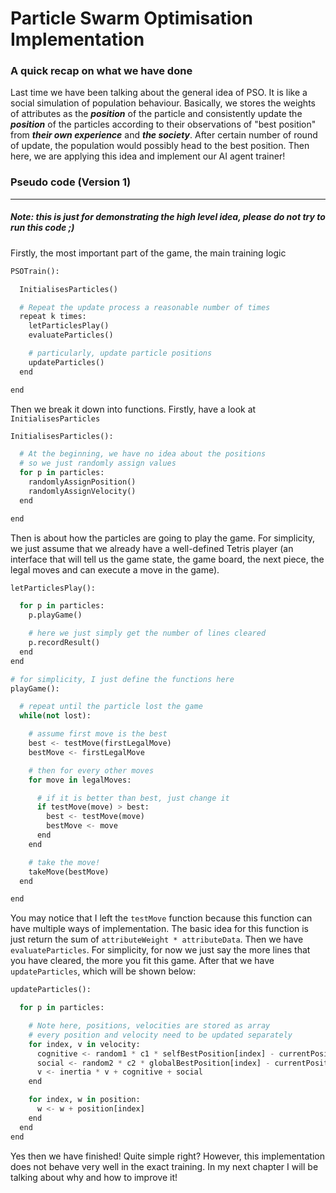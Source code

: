 # Particle Swarm Optimisation Implementation

### A quick recap on what we have done
Last time we have been talking about the general idea of PSO. It is like a social simulation of population behaviour. Basically, we stores the weights of attributes as the ___position___ of the particle and consistently update the ___position___ of the particles according to their observations of "best position" from ___their own experience___ and ___the society___. After certain number of round of update, the population would possibly head to the best position. Then here, we are applying this idea and implement our AI agent trainer!

### Pseudo code (Version 1)
---
##### Note: this is just for demonstrating the high level idea, please do not try to run this code ;)
Firstly, the most important part of the game, the main training logic

```python
PSOTrain():

  InitialisesParticles()

  # Repeat the update process a reasonable number of times
  repeat k times:
    letParticlesPlay()
    evaluateParticles()

    # particularly, update particle positions
    updateParticles()
  end

end
```

Then we break it down into functions. Firstly, have a look at `InitialisesParticles`

```python
InitialisesParticles():

  # At the beginning, we have no idea about the positions
  # so we just randomly assign values
  for p in particles:
    randomlyAssignPosition()
    randomlyAssignVelocity()
  end

end
```

Then is about how the particles are going to play the game. For simplicity, we just assume that we already have a well-defined Tetris player (an interface that will tell us the game state, the game board, the next piece, the legal moves and can execute a move in the game).

```python
letParticlesPlay():

  for p in particles:
    p.playGame()

    # here we just simply get the number of lines cleared
    p.recordResult()
  end
end

# for simplicity, I just define the functions here
playGame():

  # repeat until the particle lost the game
  while(not lost):

    # assume first move is the best
    best <- testMove(firstLegalMove)
    bestMove <- firstLegalMove

    # then for every other moves
    for move in legalMoves:

      # if it is better than best, just change it
      if testMove(move) > best:
        best <- testMove(move)
        bestMove <- move
      end
    end

    # take the move!
    takeMove(bestMove)
  end

end
```

You may notice that I left the `testMove` function because this function can have multiple ways of implementation. The basic idea for this function is just return the sum of `attributeWeight * attributeData`. Then we have `evaluateParticles`. For simplicity, for now we just say the more lines that you have cleared, the more you fit this game. After that we have `updateParticles`, which will be shown below:

```python
updateParticles():

  for p in particles:

    # Note here, positions, velocities are stored as array
    # every position and velocity need to be updated separately
    for index, v in velocity:
      cognitive <- random1 * c1 * selfBestPosition[index] - currentPosition[index]
      social <- random2 * c2 * globalBestPosition[index] - currentPosition[index]
      v <- inertia * v + cognitive + social
    end

    for index, w in position:
      w <- w + position[index]
    end
  end
end
```

Yes then we have finished! Quite simple right? However, this implementation does not behave very well in the exact training. In my next chapter I will be talking about why and how to improve it!
